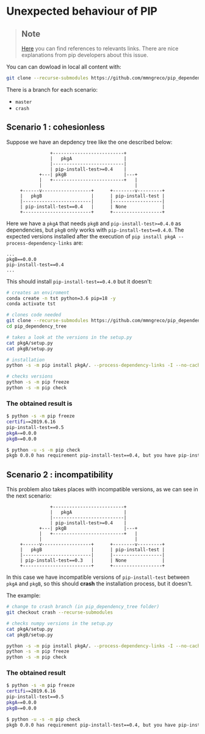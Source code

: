 # Unexpected behaviour of PIP

> ## Note
> [Here](https://github.com/mmngreco/pip_dependency_tree/issues/1) you can find 
> references to relevants links. There are nice explanations from pip
> developers about this issue.

You can can dowload in local all content with:

```bash
git clone --recurse-submodules https://github.com/mmngreco/pip_dependency_tree.git
```

There is a branch for each scenario:

* `master`
* `crash`

## Scenario 1 : cohesionless

Suppose we have an depdency tree like the one described below:

```
                +--------------------------+
                |   pkgA                   |
                |--------------------------|
                | pip-install-test>=0.4    |
            +---| pkgB                     |---+
            |   +--------------------------+   |
            |                                  |
     +------v------------------+      +--------v---------+
     |   pkgB                  |      | pip-install-test |
     |-------------------------|      |------------------|
     | pip-install-test==0.4   |      | None             |
     +-------------------------+      +------------------+
```

Here we have a `pkgA` that needs `pkgB` and `pip-install-test>=0.4.0` as
dependencies, but `pkgB` only works with `pip-install-test==0.4.0`. The expected
versions installed after the execution of
`pip install pkgA --process-dependency-links` are:

```
...
pkgB==0.0.0
pip-install-test==0.4
...
```

This should install `pip-install-test==0.4.0` but it doesn't:

```bash
# creates an enviroment
conda create -n tst python=3.6 pip=18 -y
conda activate tst

# clones code needed
git clone --recurse-submodules https://github.com/mmngreco/pip_dependency_tree.git
cd pip_dependency_tree

# takes a look at the versions in the setup.py
cat pkgA/setup.py
cat pkgB/setup.py

# installation
python -s -m pip install pkgA/. --process-dependency-links -I --no-cache-dir -q

# checks versions
python -s -m pip freeze
python -s -m pip check
```

### The obtained result is

```bash
$ python -s -m pip freeze
certifi==2019.6.16
pip-install-test==0.5
pkgA==0.0.0
pkgB==0.0.0

$ python -u -s -m pip check
pkgb 0.0.0 has requirement pip-install-test==0.4, but you have pip-install-test 0.5.
```

## Scenario 2 : incompatibility

This problem also takes places with incompatible versions, as we can see in
the next scenario:

```
                +--------------------------+
                |   pkgA                   |
                |--------------------------|
                | pip-install-test>=0.4    |
            +---| pkgB                     |---+
            |   +--------------------------+   |
            |                                  |
     +------v------------------+      +--------v---------+
     |   pkgB                  |      | pip-install-test |
     |-------------------------|      |------------------|
     | pip-install-test==0.3   |      | None             |
     +-------------------------+      +------------------+
```

In this case we have incompatible versions of `pip-install-test` between `pkgA` and `pkgB`, so
this should **crash** the installation process, but it doesn't.

The example:

```bash
# change to crash branch (in pip_dependency_tree folder)
git checkout crash --recurse-submodules

# checks numpy versions in the setup.py
cat pkgA/setup.py
cat pkgB/setup.py

python -s -m pip install pkgA/. --process-dependency-links -I --no-cache-dir -q
python -s -m pip freeze
python -s -m pip check
```

### The obtained result

```bash
$ python -s -m pip freeze
certifi==2019.6.16
pip-install-test==0.5
pkgA==0.0.0
pkgB==0.0.0

$ python -u -s -m pip check
pkgb 0.0.0 has requirement pip-install-test==0.4, but you have pip-install-test 0.5.
```
